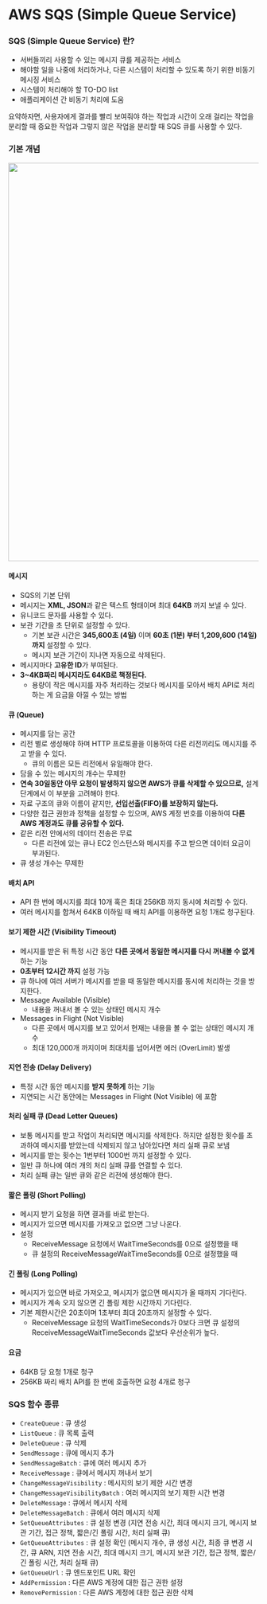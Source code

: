 # AWS SQS (Simple Queue Service)
### SQS (Simple Queue Service) 란?
* 서버들끼리 사용할 수 있는 메시지 큐를 제공하는 서비스
* 해야할 일을 나중에 처리하거나, 다른 시스템이 처리할 수 있도록 하기 위한 비동기 메시징 서비스
* 시스템이 처리해야 할 TO-DO list
* 애플리케이션 간 비동기 처리에 도움
  
요약하자면, 사용자에게 결과를 빨리 보여줘야 하는 작업과 시간이 오래 걸리는 작업을 분리할 때 중요한 작업과 그렇지 않은 작업을 분리할 때 SQS 큐를 사용할 수 있다.  

### 기본 개념
<img src="https://velog.velcdn.com/images/holicme7/post/0598c8c0-b17e-4bd5-a1e2-5b59634517b4/image.png" width="800"/>

#### 메시지
* SQS의 기본 단위
* 메시지는 **XML, JSON**과 같은 텍스트 형태이며 최대 **64KB** 까지 보낼 수 있다.
* 유니코드 문자를 사용할 수 있다.
* 보관 기간을 초 단위로 설정할 수 있다.
  * 기본 보관 시간은 **345,600초 (4일)** 이며 **60초 (1분) 부터 1,209,600 (14일) 까지** 설정할 수 있다.
  * 메시지 보관 기간이 지나면 자동으로 삭제된다.
* 메시지마다 **고유한 ID**가 부여된다.
* **3~4KB짜리 메시지라도 64KB로 책정된다.**
  * 용량이 작은 메시지를 자주 처리하는 것보다 메시지를 모아서 배치 API로 처리하는 게 요금을 아낄 수 있는 방법
#### 큐 (Queue)
* 메시지를 담는 공간
* 리전 별로 생성해야 하며 HTTP 프로토콜을 이용하여 다른 리전끼리도 메시지를 주고 받을 수 있다.
  * 큐의 이름은 모든 리전에서 유일해야 한다.
* 담을 수 있는 메시지의 개수는 무제한
* **연속 30일동안 아무 요청이 발생하지 않으면 AWS가 큐를 삭제할 수 있으므로,** 설계 단계에서 이 부분을 고려해야 한다.
* 자료 구조의 큐와 이름이 같지만, **선입선출(FIFO)를 보장하지 않는다.**
* 다양한 접근 권한과 정책을 설정할 수 있으며, AWS 계정 번호를 이용하여 **다른 AWS 계정과도 큐를 공유할 수 있다.**
* 같은 리전 안에서의 데이터 전송은 무료
  * 다른 리전에 있는 큐나 EC2 인스턴스와 메시지를 주고 받으면 데이터 요금이 부과된다.
* 큐 생성 개수는 무제한
#### 배치 API
* API 한 번에 메시지를 최대 10개 혹은 최대 256KB 까지 동시에 처리할 수 있다.
* 여러 메시지를 합쳐서 64KB 이하일 때 배치 API를 이용하면 요청 1개로 청구된다.
#### 보기 제한 시간 (Visibility Timeout)
* 메시지를 받은 뒤 특정 시간 동안 **다른 곳에서 동일한 메시지를 다시 꺼내볼 수 없게** 하는 기능
* **0초부터 12시간 까지** 설정 가능
* 큐 하나에 여러 서버가 메시지를 받을 때 동일한 메시지를 동시에 처리하는 것을 방지한다.
* Message Available (Visible)
  * 내용을 꺼내서 볼 수 있는 상태인 메시지 개수
* Messages in Flight (Not Visible)
  * 다른 곳에서 메시지를 보고 있어서 현재는 내용을 볼 수 없는 상태인 메시지 개수
  * 최대 120,000개 까지이며 최대치를 넘어서면 에러 (OverLimit) 발생
#### 지연 전송 (Delay Delivery)
* 특정 시간 동안 메시지를 **받지 못하게** 하는 기능
* 지연되는 시간 동안에는 Messages in Flight (Not Visible) 에 포함
#### 처리 실패 큐 (Dead Letter Queues)
* 보통 메시지를 받고 작업이 처리되면  메시지를 삭제한다. 하지만 설정한 횟수를 초과하여 메시지를 받았는데 삭제되지 않고 남아있다면 처리 실패 큐로 보냄
* 메시지를 받는 횟수는 1번부터 1000번 까지 설정할 수 있다.
* 일반 큐 하나에 여러 개의 처리 실패 큐를 연결할 수 있다.
* 처리 실패 큐는 일반 큐와 같은 리전에 생성해야 한다.
#### 짧은 폴링 (Short Polling)
* 메시지 받기 요청을 하면 결과를 바로 받는다.
* 메시지가 있으면 메시지를 가져오고 없으면 그냥 나온다.
* 설정
  * ReceiveMessage 요청에서 WaitTimeSeconds를 0으로 설정했을 때
  * 큐 설정의 ReceiveMessageWaitTimeSeconds를 0으로 설정했을 때
#### 긴 폴링 (Long Polling)
* 메시지가 있으면 바로 가져오고, 메시지가 없으면 메시지가 올 때까지 기다린다.
* 메시지가 계속 오지 않으면 긴 폴링 제한 시간까지 기다린다.
* 기본 제한시간은 20초이며 1초부터 최대 20초까지 설정할 수 있다.
  * ReceiveMessage 요청의 WaitTimeSeconds가 0보다 크면 큐 설정의 ReceiveMessageWaitTimeSeconds 값보다 우선순위가 높다.
#### 요금
* 64KB 당 요청 1개로 청구
* 256KB 짜리 배치 API를 한 번에 호출하면 요청 4개로 청구
### SQS 함수 종류
* `CreateQueue` : 큐 생성
* `ListQueue` : 큐 목록 출력
* `DeleteQueue` : 큐 삭제
* `SendMessage` : 큐에 메시지 추가
* `SendMessageBatch` : 큐에 여러 메시지 추가
* `ReceiveMessage` : 큐에서 메시지 꺼내서 보기
* `ChangeMessageVisibility` : 메시지의 보기 제한 시간 변경
* `ChangeMessageVisibilityBatch` : 여러 메시지의 보기 제한 시간 변경
* `DeleteMessage` : 큐에서 메시지 삭제
* `DeleteMessageBatch` : 큐에서 여러 메시지 삭제
* `SetQueueAttributes` : 큐 설정 변경 (지연 전송 시간, 최대 메시지 크기, 메시지 보관 기간, 접근 정책, 짧은/긴 폴링 시간, 처리 실패 큐)
* `GetQueueAttributes` : 큐 설정 확인 (메시지 개수, 큐 생성 시간, 최종 큐 변경 시간, 큐 ARN, 지연 전송 시간, 최대 메시지 크기, 메시지 보관 기간, 접근 정책, 짧은/긴 폴링 시간, 처리 실패 큐)
* `GetQueueUrl` : 큐 엔드포인트 URL 확인
* `AddPermission` : 다른 AWS 계정에 대한 접근 권한 설정
* `RemovePermission` : 다른 AWS 계정에 대한 접근 권한 삭제

